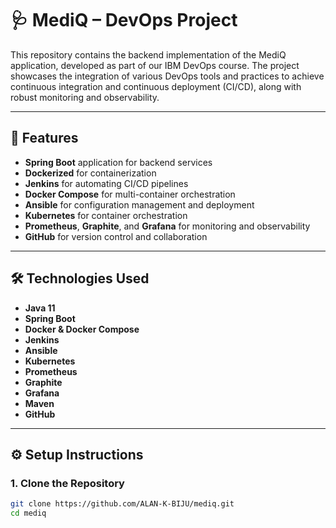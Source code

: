 # 🩺 MediQ – DevOps Project

This repository contains the backend implementation of the MediQ application, developed as part of our IBM DevOps course. The project showcases the integration of various DevOps tools and practices to achieve continuous integration and continuous deployment (CI/CD), along with robust monitoring and observability.

---

## 🚀 Features

- **Spring Boot** application for backend services
- **Dockerized** for containerization
- **Jenkins** for automating CI/CD pipelines
- **Docker Compose** for multi-container orchestration
- **Ansible** for configuration management and deployment
- **Kubernetes** for container orchestration
- **Prometheus**, **Graphite**, and **Grafana** for monitoring and observability
- **GitHub** for version control and collaboration

---

## 🛠️ Technologies Used

- **Java 11**
- **Spring Boot**
- **Docker & Docker Compose**
- **Jenkins**
- **Ansible**
- **Kubernetes**
- **Prometheus**
- **Graphite**
- **Grafana**
- **Maven**
- **GitHub**


---

## ⚙️ Setup Instructions

### 1. Clone the Repository

```bash
git clone https://github.com/ALAN-K-BIJU/mediq.git
cd mediq


